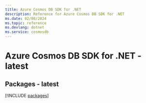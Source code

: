 ```yaml
---
title: Azure Cosmos DB SDK for .NET
description: Reference for Azure Cosmos DB SDK for .NET
ms.date: 02/08/2024
ms.topic: reference
ms.devlang: dotnet
ms.service: cosmosdb
---
```

# Azure Cosmos DB SDK for .NET - latest
## Packages - latest
[!INCLUDE [packages](cosmos-db-index.md)]